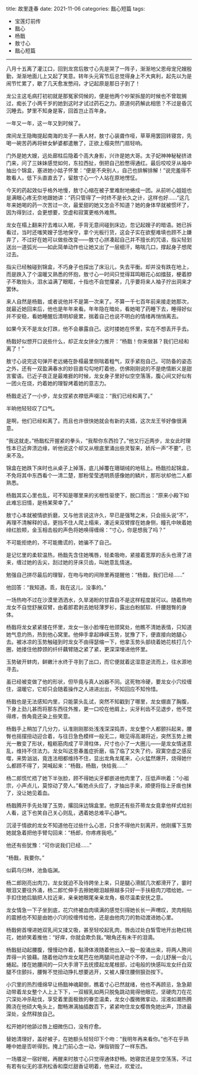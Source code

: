 title:	故里逢春
date:	2021-11-06
categories: 戬心短篇
tags:

- 宝莲灯前传
- 戬心
- 杨戬
- 敖寸心
- 戬心短篇

---

八月十五离了灌江口，回到龙宫后敖寸心先是哭了一阵子，渐渐地父恩母宠兄嫂殷勤，渐渐地面儿上又起了笑意。转年头元宵节后总觉得身上不大爽利，起先以为是闹节忙累了，歇了几天愈发憋闷，才记起原是那日子到了！

龙公主这毛病打初初就是那冤家伺候的，便是他两个吵架拆屋的时候也不曾耽搁过，痴长了小两千岁的她到这时才试过药石之力。原道何药解此相思？不过是昏沉沉睡去。梦里不知身是客，回首岂止百年身。

 

一年又一年，这一年又到时候了。

席间龙王隐晦提起南海的龙子一表人材，敖寸心装聋作哑，草草用罢回转寝宫，先喝一碗苦药再将蚌女鲈婆都遣散了，正欲上榻突然门扇轻响。

门外是她大嫂，远处廊柱后隐着个高大身影，兴许是她大哥。太子妃神神秘秘挤进门来，问了三妹妹感觉如何，东拉西扯，倒把自己脸憋得通红。最后咬咬牙从袖中抽出个锦盒，塞进她小姑子怀里：“便是不央别人，自己也排解排解！”说完羞得不敢看人，低下头直直去了，留敖寸心一个人站在原地愣怔。

 

今天的药起效似乎格外地慢，敖寸心缩在被子里难耐地蜷成一团。从前听心姐姐也是满眼心疼无奈地跟她讲：“药只管得了一时终不是长久之计，这样也好……”这几年来她喝的药一次苦过一次，最爱甜的她又怎会不知道？她的身体早就被惯坏了，因为得到过，会更想要，空虚和寂寞更格外难熬。

 

龙女在榻上翻来拧去难以入眠，手背无意间碰到床边，忽记起嫂子的暗语。她已拆看过，当时还嗤笑嫂子恁地保守，拿个光板行货，这会子实在欲壑难填也顾不上嫌弃了，不过好在她可以做些改变——敖寸心拼凑起自己并不擅长的咒语，指尖轻划送出一道弧光——如此简单动作也让她又出了一层细汗，略喘几口，撑起身子想爬过去。

指尖已经触碰到锦盒，不巧身子也探出了床沿儿，失去平衡。却并没有跌在地上，而是跌入了个温暖又熟悉的怀抱，敖寸心一时间只觉得耳鸣眼花心如擂鼓，梗着脖子不敢抬头，泪水溢满了眼眶，十指也不自觉攥紧，几乎要将来人袖子拧出洞来才罢休。

 

来人自然是杨戬，或者说他并不是第一次来了。不算一千七百年前来接走她那次，就最近她回来后，他也是年年来看。年年隐在暗处，看她喝了药睡下去，睡得好似并不安稳，看她睡醒后清明却疲累，揣着自己也说不明白的情绪再悄悄离去。

如果今天不是龙女打跌，他不会暴露自己。这时搂她在怀里，实在不想丢开手去。

 

杨戬好似想开口说些什么，却正龙女拼全力推开：“杨戬！你来做甚？我们已经和离了！”

 

敖寸心说完这句弹开老远蜷在卧榻最里侧喘着粗气，双手紧抱自己。可防备的姿态之外，还有一双盈满春水的妙目直勾勾地盯着他，仿佛刚刚说的不是绝情断义是甜言蜜语。已近子夜正是最难捱的时候，龙女身子里好似空空落落，腹心间又好似有一团火在烧，灼着她的理智烤着她的意志力。

 

杨戬走近了一小步，龙女捏紧衣襟低声啜泣：“我们已经和离了。”

 

半晌他轻轻叹了口气。

 

是啊，他们已经和离了。而且也许很快她就会有新的夫婿，这次龙王爷好像很满意。

“我这就走。”杨戬松开握紧的拳头，“我帮你东西捡了。”他又行近两步，龙女此时理性本已近奔溃边缘，听他说这个却又从根底里涌出些灵智来，娇斥一声“不要”，已来不及。

锦盒在她跌下床时也从桌子上掉落，底儿掉覆在珊瑚绒的地毯上。杨戬捡起锦盒，不免将其中东西看个一清二楚，那粉莹莹透明质感像她的鳞片，那形状却他二人都熟悉。

杨戬其实心里也乱，可不知是哪里来的劣根性驱使下，脱口而出：“原来小殿下如此难忘旧情，是杨某荣幸了。”

 

敖寸心本就被情欲折磨，又与他言说这许久，早已是强弩之末，只会摇头说“不”，再理不清解释的话，更挡不住人爬上榻来，凑近来双臂撑在她身侧，瞳孔中映着她绯红脸颊，金玉相击般的声色将她唤得缠绵：“寸心，你是想我了吗？”

不可能拒绝的，不可能撒谎的，她骗不了自己。

 

是记忆里的柔软温热，杨戬先含住她嘴唇，轻柔吸吻，紧接着宽厚的舌头也滑了进来，缠过她的舌尖，刮过她的牙床贝齿，叫她意乱情迷。

勉强自己拼尽最后的理智，在吻与吻的间隙里再提醒他：“杨戬，我们已经……”

他回答：“我知道。乖，我在这儿，没事的。”

 

一场热吻不过在沙漠里洒洒水，久旱渴盼的甘霖自不是这样程度就可以。随着热吻龙女不自觉舒展双臂，由着郎君剥去她轻薄罗衫，露出白粉腻软、纤腰翘臀的身体。

杨戬将龙女紧紧搂在怀里，龙女一张小脸埋在他颈窝处，他瞧不清她表情，只知道她气息灼热，热到他心窝里。他伸手拿起峥嵘玉势，犹豫了下，便直接向她腿心去。被冰凉的玉势触碰到时龙女不由得瑟缩一下，他拿玉势头部绕着她花核打几个圈，她搂住他脖颈的纤纤藕臂随之紧了紧，更深深埋进他怀里。

玉势破开蚌肉，鲜嫩汁水终于寻到了出口，而它便就着这湿意逆流而上，往水源地寻去。

虽已经被变做了他的形状，但毕竟与真人凶器不同。这死物冷硬，要龙女小穴绞缠住，温暖它，它却只会随着操作之人进进出出，不知回应不知怜惜。

杨戬也是无法感知内里，只能蒙头乱试，突然不知戳到了哪里，龙女绷直了胸腹，下身上劲儿甚而将那东西往外推，更一口咬在他肩上，尖牙利齿不见退步，他不觉得疼，唇角竟还染上些笑意。

杨戬手上稍加了几分力，认准刚刚那处浅浅深深捣弄，龙女整个人都颤抖起来，腰臀也摇摆扭动迎合着，与往日急色模样一般无二，眼见得高潮将近，突然玉势上微光一散变了形状，粗粝筋肉成了平滑柱体，尺寸也小了一大圈儿——是龙女情迷意乱，维持不住法力。龙女叫这思春羞症折磨，临了临了又失了约，寂寞空虚之感反噬，来势汹汹，竟连法相都维持不住，显出龙角龙尾来，心火猛然爆开，烧得她什么都顾不得了，哭喊起来：“杨戬，杨戬，快给我……”

杨二郎慌忙捂了她下半张脸，顾不得她尖牙都嵌进他肉里了，压低声哄着：“小祖宗，小声点儿，莫惊动了旁人。”看她点头应了，才抽出手来，顺便将指上牙痕也抹了，没让她见着血。

 

杨戬腾开手先处理了玉势，撂回床边锦盒里。他原还有些芥蒂龙女竟拿他样式给别人看，这下也笑自己关心则乱，遇着她总难平心静气。

 

沉浸于情欲的龙女不知道他在过些什么心思，只舍不得他片刻离开，他刚撂下玉势她就急着把他手臂勾回来：“杨郎，你疼疼我吧。”

他还有些犹豫：“可你说我们已经……”

“杨戬，我要你。”

 

似羁鸟归林，池鱼临渊。

 

杨二郎刚亮出肉刀，龙女就迫不及待跨坐上来，只是腿心滑腻几次都滑开了，霎时眼泪又要往外涌，杨二郎忙伸手去擦她眼泪越擦越多只好一手扶稳肉刀喂给她，一手扣住她后脑把人拉近来，亲亲她眼尾亲亲龙角，极尽温柔安抚之意。

龙女情急一下子坐到底，花穴终被血肉填满的感觉引得她长长一声喟叹，灵肉相贴的震撼也不知是由她小穴的绞缠传给他，还是由他肉刀的勃动渡进她心里。

杨戬俯首埋进她双乳间又揉又吸，甚至轻咬起乳肉，唇齿过处白皙雪地开出艳红桃花，她娇笑着推他：“好痒，你就会欺负我。”眼角还有未干的泪滴。

杨戬挺动起腰腹，慢慢动作着，黏滑体液随着他出入一股一股涌出来，将两人胯间弄得一片狼藉。随着他动作龙女尾巴在他两腿间也是动个不停，一会儿舒展一会儿蜷起。搂在她腰间的一只大手滑下去抚摸起龙尾根部，过电般的快感叫龙女纤白双腿不住颤抖，腰臀不觉扭动挣扎想要逃开，又被人攥住腰侧狠劲按下。

小穴里的热烈缠绵早让杨戬神魂颠倒，瞧着寸心已然就绪，他也不再顾忌，急急颠动带着龙女整个人上上下下，一双椒乳如两只脱兔跳动晃得他眼花，坚硬肉刀在花穴深处冲杀鞑伐，享受着里面极致的眷恋温柔，龙女小腹微微挛动，淫液如潮热腾腾浇在他硕大龟头上，酣畅淋漓抽插数百下，紧紧吻住龙女樱唇免她出声，顶进最深处，全然释放自己。

松开她时他舔过唇上细微伤口，没有疗愈。

 

替她清理好，盖好被子，在她额头轻轻印下个吻：“我明年再来看你。”也不在乎熟睡中她是否听得到。掩上门前心念一动，弹指销毁了一样东西。



一场餍足一宿好眠，再醒来时敖寸心只觉得通体舒畅。她寝宫还是空空荡荡，不过有若有似无的凛冽松香和糜烂甜香证明着，他来过，欢爱过。